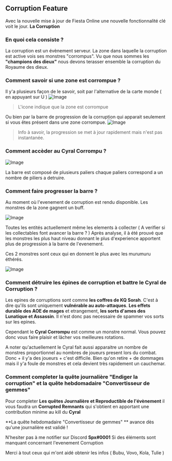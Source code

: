 ## Corruption Feature

Avec la nouvelle mise à jour de Fiesta Online une nouvelle fonctionnalité clé voit le jour.
**La Corruption**

### En quoi cela consiste ?

La corruption est un évènement serveur. La zone dans laquelle la corruption est active vois ses monstres "corrompus".
Vu que nous sommes les **"champions des dieux"** nous devons terasser ensemble la corruption du Royaume des dieux.

### Comment savoir si une zone est corrompue ?

Il y'a plusieurs façon de le savoir, soit par l'alternative de la carte monde ( en appuyant sur U )
![Image](https://i.imgur.com/4zz2714.png)
> L'icone indique que la zone est corrompue 

Ou bien par la barre de progression de la corruption qui apparait seulement si vous êtes présent dans une zone corrompue.
![Image](https://i.imgur.com/1JHGT7Z.png)
> Info à savoir, la progression se met à jour rapidement mais n'est pas instantanée.


### Comment accèder au Cyral Corrompu ?

![Image](https://i.imgur.com/cXeuSdu.png)

La barre est composé de plusieurs paliers chaque paliers correspond a un nombre de piliers a detruire.


### Comment faire progresser la barre ?

Au moment où l'evenement de corruption est rendu disponible. Les monstres de la zone gagnent un buff.

![Image](https://i.imgur.com/jK1XWZd.png)

Toutes les entités actuellement même les elements à collecter ( A verifier si les collectables font avancer la barre ? )
Après analyse, il à été prouvé que les monstres les plus haut niveau donnant le plus d'experience apportent plus de progression à la barre de l'evenement.

Ces 2 monstres sont ceux qui en donnent le plus avec les murumuru éthérés.

![Image](https://i.imgur.com/GxQ5q88.png)


### Comment détruire les épines de corruption et battre le Cyral de Corruption ?

Les epines de corruptions sont comme **les coffres de KQ Sorah**. C'est à dire qu'ils sont uniquement **vulnérable au auto-attaques**. **Les effets durable des AOE de mages** et etrangement, **les sorts d'ames des Lunatique et Assassin**. Il n'est donc pas necessaire de spammer vos sorts sur les epines.

Cependant le **Cyral Corrompu** est comme un monstre normal. Vous pouvez donc vous faire plaisir et lâcher vos meilleures rotations.

A noter qu'actuellement le Cyral fait aussi apparaitre un nombre de monstres proportionnel au nombres de joueurs present lors du combat. Donc + il y'a des joueurs + c'est difficile. Bien qu'on retire + de dommages mais il y'a foule de monstres et cela devient très rapidement un cauchemar.


### Comment completer la quête journalière "Endiger la corruption" et la quête hebdomadaire "Convertisseur de gemmes"

Pour completer **Les quêtes Journalière et Reproductible de l'évènement** il vous faudra un **Corrupted Remnants** qui s'obtient en apportant une contribution minime au kill du **Cyral**

**La quête hebdomadaire "Convertisseur de gemmes" ** avance dès qu'une journalière est validé !




N'hesiter pas à me notifier sur Discord **Spx#0001**
Si des éléments sont manquant concernant l'evenement Corruption

Merci à tout ceux qui m'ont aidé obtenir les infos ( Bubu, Vovo, Kola, Tulie )


